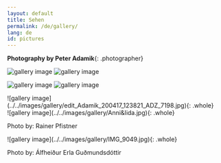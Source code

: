 ```yaml
---
layout: default
title: Sehen
permalink: /de/gallery/
lang: de
id: pictures
---
```


__Photography by Peter Adamik__{: .photographer}


<div class="row gal" markdown="1">

![gallery image](../../images/gallery/edit_Adamik_200417_122944_ADS_0700.jpg)
![gallery image](../../images/gallery/edit_Adamik_200417_123540_ADS_0720.jpg)

<div class="row gal" markdown="1">

![gallery image](../../images/gallery/edit_Adamik_200417_124306_ADS_0788-2.jpg)
![gallery image](../../images/gallery/edit_Adamik_200417_124317_ADS_0795.jpg)

<div class="captionbox"  markdown="1">
![gallery image](../../images/gallery/edit_Adamik_200417_123821_ADZ_7198.jpg){: .whole}

<br/>

<div class="captionbox"  markdown="1">
![gallery image](../../images/gallery/Anni&Iida.jpg){: .whole}

<p class="caption">Photo by: Rainer Pfistner</p>

<div class="captionbox"  markdown="1">
![gallery image](../../images/gallery/IMG_9049.jpg){: .whole}

<p class="caption">Photo by: Álfheiður Erla Guðmundsdóttir</p>

</div>
